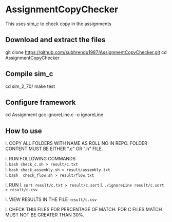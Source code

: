 # AssignmentCopyChecker
This uses sim_c to check copy in the assignments

## Download and extract the files
git clone https://github.com/subhrendu1987/AssignmentCopyChecker.git
cd AssignmentCopyChecker
## Compile  sim_c
cd sim_2_70/
make test

## Configure framework
cd Assignment
gcc ignoreLine.c -o ignoreLine

## How to use
l. COPY ALL FOLDERS WITH NAME AS ROLL NO IN REPO. FOLDER CONTENT MUST BE EITHER ".c" OR ".h" FILE.

l. RUN FOLLOWING COMMANDS <br>
	l. `bash check_c.sh > result/c.txt`<br>
	l. `bash check_assembly.sh > result/assembly.txt`<br>
	l. `bash  check_flow.sh > result/flow.txt`<br>
	
l. RUN 
	l. `sort result/c.txt > result/c.sort`
	l. `./ignoreLine result/c.sort > result/c.csv`
	
l. VIEW RESULTS IN THE FILE `result/c.csv`

l. CHECK THIS FILES FOR PERCENTAGE OF MATCH. FOR C FILES MATCH MUST NOT BE GREATER THAN 30%.


